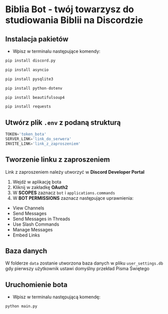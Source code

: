 # Biblia Bot - twój towarzysz do studiowania Biblii na Discordzie

## Instalacja pakietów

* Wpisz w terminalu następujące komendy:

``` python
pip install discord.py
```

``` python
pip install asyncio
```

``` python
pip install pysqlite3
```

``` python
pip install python-dotenv
```

``` python
pip install beautifulsoup4
```

``` python
pip install requests
```

## Utwórz plik `.env` z podaną strukturą

``` python
TOKEN='token_bota'
SERVER_LINK='link_do_serwera'
INVITE_LINK='link_z_zaproszeniem'
```
## Tworzenie linku z zaproszeniem

Link z zaproszeniem należy utworzyć w **Discord Developer Portal**
1. Wejdź w aplikację bota
2. Kliknij w zakładkę **OAuth2**
3. W **SCOPES** zaznacz `bot` i `applications.commands`
4. W **BOT PERMISSIONS** zaznacz następujące uprawnienia:
* View Channels
* Send Messages
* Send Messages in Threads
* Use Slash Commands
* Manage Messages
* Embed Links

## Baza danych

W folderze `data` zostanie utworzona baza danych w pliku `user_settings.db` gdy pierwszy użytkownik ustawi domyślny przekład Pisma Świętego

## Uruchomienie bota

* Wpisz w terminalu następującą komendę:

``` python
python main.py
```
